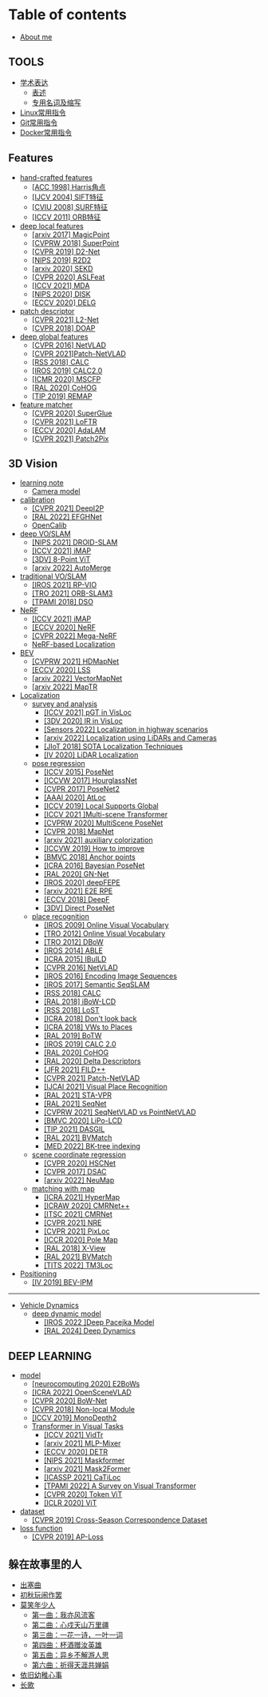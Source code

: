 # Table of contents

* [About me](README.md)

## TOOLS

* [学术表达](tools/xue-shu-biao-da/README.md)
  * [表述](tools/xue-shu-biao-da/biao-shu.md)
  * [专用名词及缩写](tools/xue-shu-biao-da/zhuan-yong-ming-ci-ji-suo-xie.md)
* [Linux常用指令](tools/linux-chang-yong-zhi-ling.md)
* [Git常用指令](tools/git-chang-yong-zhi-ling.md)
* [Docker常用指令](tools/docker-chang-yong-zhi-ling.md)

## Features

* [hand-crafted features](features/hand-crafted-features/README.md)
  * [\[ACC 1998\] Harris角点](features/hand-crafted-features/acc-1998-harris-jiao-dian.md)
  * [\[IJCV 2004\] SIFT特征](features/hand-crafted-features/ijcv-2004-sift-te-zheng.md)
  * [\[CVIU 2008\] SURF特征](features/hand-crafted-features/cviu-2008-surf-te-zheng.md)
  * [\[ICCV 2011\] ORB特征](features/hand-crafted-features/iccv-2011-orb-te-zheng.md)
* [deep local features](features/deep-local-features/README.md)
  * [\[arxiv 2017\] MagicPoint](features/deep-local-features/arxiv-2017-magicpoint.md)
  * [\[CVPRW 2018\] SuperPoint](features/deep-local-features/cvprw-2018-superpoint.md)
  * [\[CVPR 2019\] D2-Net](features/deep-local-features/cvpr-2019-d2-net.md)
  * [\[NIPS 2019\] R2D2](features/deep-local-features/nips-2019-r2d2.md)
  * [\[arxiv 2020\] SEKD](features/deep-local-features/arxiv-2020-sekd.md)
  * [\[CVPR 2020\] ASLFeat](features/deep-local-features/cvpr-2020-aslfeat.md)
  * [\[ICCV 2021\] MDA](features/deep-local-features/iccv-2021-mda.md)
  * [\[NIPS 2020\] DISK](features/deep-local-features/nips-2020-disk.md)
  * [\[ECCV 2020\] DELG](features/deep-local-features/eccv-2020-delg.md)
* [patch descriptor](features/patch-descriptor/README.md)
  * [\[CVPR 2021\] L2-Net](features/patch-descriptor/cvpr-2021-l2-net.md)
  * [\[CVPR 2018\] DOAP](features/patch-descriptor/cvpr-2018-doap.md)
* [deep global features](features/deep-global-features/README.md)
  * [\[CVPR 2016\] NetVLAD](features/deep-global-features/cvpr-2016-netvlad.md)
  * [\[CVPR 2021\]Patch-NetVLAD](features/deep-global-features/cvpr-2021-patch-netvlad.md)
  * [\[RSS 2018\] CALC](features/deep-global-features/rss-2018-calc.md)
  * [\[IROS 2019\] CALC2.0](features/deep-global-features/iros-2019-calc2.0.md)
  * [\[ICMR 2020\] MSCFP](features/deep-global-features/icmr-2020-mscfp.md)
  * [\[RAL 2020\] CoHOG](features/deep-global-features/ral-2020-cohog.md)
  * [\[TIP 2019\] REMAP](features/deep-global-features/tip-2019-remap.md)
* [feature matcher](features/feature-matcher/README.md)
  * [\[CVPR 2020\] SuperGlue](features/feature-matcher/cvpr-2020-superglue.md)
  * [\[CVPR 2021\] LoFTR](features/feature-matcher/cvpr-2021-loftr.md)
  * [\[ECCV 2020\] AdaLAM](features/feature-matcher/eccv-2020-adalam.md)
  * [\[CVPR 2021\] Patch2Pix](features/feature-matcher/cvpr-2021-patch2pix.md)

## 3D Vision

* [learning note](3d-vision/learning-note/README.md)
  * [Camera model](3d-vision/learning-note/camera-model.md)
* [calibration](3d-vision/calibration/README.md)
  * [\[CVPR 2021\] DeepI2P](3d-vision/calibration/cvpr-2021-deepi2p.md)
  * [\[RAL 2022\] EFGHNet](3d-vision/calibration/ral-2022-efghnet.md)
  * [OpenCalib](3d-vision/calibration/opencalib.md)
* [deep VO/SLAM](3d-vision/deep-vo-slam/README.md)
  * [\[NIPS 2021\] DROID-SLAM](3d-vision/deep-vo-slam/nips-2021-droid-slam.md)
  * [\[ICCV 2021\] iMAP](3d-vision/deep-vo-slam/iccv-2021-imap.md)
  * [\[3DV\] 8-Point ViT](3d-vision/deep-vo-slam/3dv-8-point-vit.md)
  * [\[arxiv 2022\] AutoMerge](3d-vision/deep-vo-slam/arxiv-2022-automerge.md)
* [traditional VO/SLAM](3d-vision/traditional-vo-slam/README.md)
  * [\[IROS 2021\] RP-VIO](3d-vision/traditional-vo-slam/iros-2021-rp-vio.md)
  * [\[TRO 2021\] ORB-SLAM3](3d-vision/traditional-vo-slam/tro-2021-orb-slam3.md)
  * [\[TPAMI 2018\] DSO](3d-vision/traditional-vo-slam/tpami-2018-dso.md)
* [NeRF](3d-vision/nerf/README.md)
  * [\[ICCV 2021\] iMAP](3d-vision/nerf/iccv-2021-imap.md)
  * [\[ECCV 2020\] NeRF](3d-vision/nerf/eccv-2020-nerf.md)
  * [\[CVPR 2022\] Mega-NeRF](3d-vision/nerf/cvpr-2022-mega-nerf.md)
  * [NeRF-based Localization](3d-vision/nerf/nerf-based-localization.md)
* [BEV](3d-vision/bev/README.md)
  * [\[CVPRW 2021\] HDMapNet](3d-vision/bev/cvprw-2021-hdmapnet.md)
  * [\[ECCV 2020\] LSS](3d-vision/bev/eccv-2020-lss.md)
  * [\[arxiv 2022\] VectorMapNet](3d-vision/bev/arxiv-2022-vectormapnet.md)
  * [\[arxiv 2022\] MapTR](3d-vision/bev/arxiv-2022-maptr.md)
* [Localization](3d-vision/localization/README.md)
  * [survey and analysis](3d-vision/localization/survey-and-analysis/README.md)
    * [\[ICCV 2021\] pGT in VisLoc](3d-vision/localization/survey-and-analysis/iccv-2021-pgt-in-visloc.md)
    * [\[3DV 2020\] IR in VisLoc](3d-vision/localization/survey-and-analysis/3dv-2020-ir-in-visloc.md)
    * [\[Sensors 2022\] Localization in highway scenarios](3d-vision/localization/survey-and-analysis/sensors-2022-localization-in-highway-scenarios.md)
    * [\[arxiv 2022\] Localization using LiDARs and Cameras](3d-vision/localization/survey-and-analysis/arxiv-2022-localization-using-lidars-and-cameras.md)
    * [\[JIoT 2018\] SOTA Localization Techniques](3d-vision/localization/survey-and-analysis/jiot-2018-sota-localization-techniques.md)
    * [\[IV 2020\] LiDAR Localization](3d-vision/localization/survey-and-analysis/iv-2020-lidar-localization.md)
  * [pose regression](3d-vision/localization/pose-regression/README.md)
    * [\[ICCV 2015\] PoseNet](3d-vision/localization/pose-regression/iccv-2015-posenet.md)
    * [\[ICCVW 2017\] HourglassNet](3d-vision/localization/pose-regression/iccvw-2017-hourglassnet.md)
    * [\[CVPR 2017\] PoseNet2](3d-vision/localization/pose-regression/cvpr-2017-posenet2.md)
    * [\[AAAI 2020\] AtLoc](3d-vision/localization/pose-regression/aaai-2020-atloc.md)
    * [\[ICCV 2019\] Local Supports Global](3d-vision/localization/pose-regression/iccv-2019-local-supports-global.md)
    * [\[ICCV 2021 \]Multi-scene Transformer](3d-vision/localization/pose-regression/iccv-2021-multi-scene-transformer.md)
    * [\[CVPRW 2020\] MultiScene PoseNet](3d-vision/localization/pose-regression/cvprw-2020-multiscene-posenet.md)
    * [\[CVPR 2018\] MapNet](3d-vision/localization/pose-regression/cvpr-2018-mapnet.md)
    * [\[arxiv 2021\] auxiliary colorization](3d-vision/localization/pose-regression/arxiv-2021-auxiliary-colorization.md)
    * [\[ICCVW 2019\] How to improve](3d-vision/localization/pose-regression/iccvw-2019-how-to-improve.md)
    * [\[BMVC 2018\] Anchor points](3d-vision/localization/pose-regression/bmvc-2018-anchor-points.md)
    * [\[ICRA 2016\] Bayesian PoseNet](3d-vision/localization/pose-regression/icra-2016-bayesian-posenet.md)
    * [\[RAL 2020\] GN-Net](3d-vision/localization/pose-regression/ral-2020-gn-net.md)
    * [\[IROS 2020\] deepFEPE](3d-vision/localization/pose-regression/iros-2020-deepfepe.md)
    * [\[arxiv 2021\] E2E RPE](3d-vision/localization/pose-regression/arxiv-2021-e2e-rpe.md)
    * [\[ECCV 2018\] DeepF](3d-vision/localization/pose-regression/eccv-2018-deepf.md)
    * [\[3DV\] Direct PoseNet](3d-vision/localization/pose-regression/3dv-direct-posenet.md)
  * [place recognition](3d-vision/localization/place-recognition/README.md)
    * [\[IROS 2009\] Online Visual Vocabulary](3d-vision/localization/place-recognition/iros-2009-online-visual-vocabulary.md)
    * [\[TRO 2012\] Online Visual Vocabulary](3d-vision/localization/place-recognition/tro-2012-online-visual-vocabulary.md)
    * [\[TRO 2012\] DBoW](3d-vision/localization/place-recognition/tro-2012-dbow.md)
    * [\[IROS 2014\] ABLE](3d-vision/localization/place-recognition/iros-2014-able.md)
    * [\[ICRA 2015\] IBuILD](3d-vision/localization/place-recognition/icra-2015-ibuild.md)
    * [\[CVPR 2016\] NetVLAD](3d-vision/localization/place-recognition/cvpr-2016-netvlad.md)
    * [\[IROS 2016\] Encoding Image Sequences](3d-vision/localization/place-recognition/iros-2016-encoding-image-sequences.md)
    * [\[IROS 2017\] Semantic SeqSLAM](3d-vision/localization/place-recognition/iros-2017-semantic-seqslam.md)
    * [\[RSS 2018\] CALC](3d-vision/localization/place-recognition/rss-2018-calc.md)
    * [\[RAL 2018\] iBoW-LCD](3d-vision/localization/place-recognition/ral-2018-ibow-lcd.md)
    * [\[RSS 2018\] LoST](3d-vision/localization/place-recognition/rss-2018-lost.md)
    * [\[ICRA 2018\] Don't look back](3d-vision/localization/place-recognition/icra-2018-dont-look-back.md)
    * [\[ICRA 2018\] VWs to Places](3d-vision/localization/place-recognition/icra-2018-vws-to-places.md)
    * [\[RAL 2019\] BoTW](3d-vision/localization/place-recognition/ral-2019-botw.md)
    * [\[IROS 2019\] CALC 2.0](3d-vision/localization/place-recognition/iros-2019-calc-2.0.md)
    * [\[RAL 2020\] CoHOG](3d-vision/localization/place-recognition/ral-2020-cohog.md)
    * [\[RAL 2020\] Delta Descriptors](3d-vision/localization/place-recognition/ral-2020-delta-descriptors.md)
    * [\[JFR 2021\] FILD++](3d-vision/localization/place-recognition/jfr-2021-fild++.md)
    * [\[CVPR 2021\] Patch-NetVLAD](3d-vision/localization/place-recognition/cvpr-2021-patch-netvlad.md)
    * [\[IJCAI 2021\] Visual Place Recognition](3d-vision/localization/place-recognition/ijcai-2021-visual-place-recognition.md)
    * [\[RAL 2021\] STA-VPR](3d-vision/localization/place-recognition/ral-2021-sta-vpr.md)
    * [\[RAL 2021\] SeqNet](3d-vision/localization/place-recognition/ral-2021-seqnet.md)
    * [\[CVPRW 2021\] SeqNetVLAD vs PointNetVLAD](3d-vision/localization/place-recognition/cvprw-2021-seqnetvlad-vs-pointnetvlad.md)
    * [\[BMVC 2020\] LiPo-LCD](3d-vision/localization/place-recognition/bmvc-2020-lipo-lcd.md)
    * [\[TIP 2021\] DASGIL](3d-vision/localization/place-recognition/tip-2021-dasgil.md)
    * [\[RAL 2021\] BVMatch](3d-vision/localization/place-recognition/ral-2021-bvmatch.md)
    * [\[MED 2022\] BK-tree indexing](3d-vision/localization/place-recognition/med-2022-bk-tree-indexing.md)
  * [scene coordinate regression](3d-vision/localization/scene-coordinate-regression/README.md)
    * [\[CVPR 2020\] HSCNet](3d-vision/localization/scene-coordinate-regression/cvpr-2020-hscnet.md)
    * [\[CVPR 2017\] DSAC](3d-vision/localization/scene-coordinate-regression/cvpr-2017-dsac.md)
    * [\[arxiv 2022\] NeuMap](3d-vision/localization/scene-coordinate-regression/arxiv-2022-neumap.md)
  * [matching with map](3d-vision/localization/matching-with-map/README.md)
    * [\[ICRA 2021\] HyperMap](3d-vision/localization/matching-with-map/icra-2021-hypermap.md)
    * [\[ICRAW 2020\] CMRNet++](3d-vision/localization/matching-with-map/icraw-2020-cmrnet++.md)
    * [\[ITSC 2021\] CMRNet](3d-vision/localization/matching-with-map/itsc-2021-cmrnet.md)
    * [\[CVPR 2021\] NRE](3d-vision/localization/matching-with-map/cvpr-2021-nre.md)
    * [\[CVPR 2021\] PixLoc](3d-vision/localization/matching-with-map/cvpr-2021-pixloc.md)
    * [\[ICCR 2020\] Pole Map](3d-vision/localization/matching-with-map/iccr-2020-pole-map.md)
    * [\[RAL 2018\] X-View](3d-vision/localization/matching-with-map/ral-2018-x-view.md)
    * [\[RAL 2021\] BVMatch](3d-vision/localization/matching-with-map/ral-2021-bvmatch.md)
    * [\[TITS 2022\] TM3Loc](3d-vision/localization/matching-with-map/tits-2022-tm3loc.md)
* [Positioning](3d-vision/positioning/README.md)
  * [\[IV 2019\] BEV-IPM](3d-vision/positioning/iv-2019-bev-ipm.md)

***

* [Vehicle Dynamics](vehicle-dynamics/README.md)
  * [deep dynamic model](vehicle-dynamics/deep-dynamic-model/README.md)
    * [\[IROS 2022 \]Deep Pacejka Model](vehicle-dynamics/deep-dynamic-model/iros-2022-deep-pacejka-model.md)
    * [\[RAL 2024\] Deep Dynamics](vehicle-dynamics/deep-dynamic-model/ral-2024-deep-dynamics.md)

## DEEP LEARNING

* [model](deep-learning/model/README.md)
  * [\[neurocomputing 2020\] E2BoWs](deep-learning/model/neurocomputing-2020-e2bows.md)
  * [\[ICRA 2022\] OpenSceneVLAD](deep-learning/model/icra-2022-openscenevlad.md)
  * [\[CVPR 2020\] BoW-Net](deep-learning/model/cvpr-2020-bow-net.md)
  * [\[CVPR 2018\] Non-local Module](deep-learning/model/cvpr-2018-non-local-module.md)
  * [\[ICCV 2019\] MonoDepth2](deep-learning/model/iccv-2019-monodepth2.md)
  * [Transformer in Visual Tasks](deep-learning/model/transformer-in-visual-tasks/README.md)
    * [\[ICCV 2021\] VidTr](deep-learning/model/transformer-in-visual-tasks/iccv-2021-vidtr.md)
    * [\[arxiv 2021\] MLP-Mixer](deep-learning/model/transformer-in-visual-tasks/arxiv-2021-mlp-mixer.md)
    * [\[ECCV 2020\] DETR](deep-learning/model/transformer-in-visual-tasks/eccv-2020-detr.md)
    * [\[NIPS 2021\] Maskformer](deep-learning/model/transformer-in-visual-tasks/nips-2021-maskformer.md)
    * [\[arxiv 2021\] Mask2Former](deep-learning/model/transformer-in-visual-tasks/arxiv-2021-mask2former.md)
    * [\[ICASSP 2021\] CaTiLoc](deep-learning/model/transformer-in-visual-tasks/icassp-2021-catiloc.md)
    * [\[TPAMI 2022\] A Survey on Visual Transformer](deep-learning/model/transformer-in-visual-tasks/tpami-2022-a-survey-on-visual-transformer.md)
    * [\[CVPR 2020\] Token ViT](deep-learning/model/transformer-in-visual-tasks/cvpr-2020-token-vit.md)
    * [\[ICLR 2020\] ViT](deep-learning/model/transformer-in-visual-tasks/iclr-2020-vit.md)
* [dataset](deep-learning/dataset/README.md)
  * [\[CVPR 2019\] Cross-Season Correspondence Dataset](deep-learning/dataset/cvpr-2019-cross-season-correspondence-dataset.md)
* [loss function](deep-learning/loss-function/README.md)
  * [\[CVPR 2019\] AP-Loss](deep-learning/loss-function/cvpr-2019-ap-loss.md)

## 躲在故事里的人

* [出塞曲](duo-zai-gu-shi-li-de-ren/chu-sai-qu.md)
* [初秋玩闹作罢](duo-zai-gu-shi-li-de-ren/chu-qiu-wan-nao-zuo-ba.md)
* [莫笑年少人](duo-zai-gu-shi-li-de-ren/mo-xiao-nian-shao-ren/README.md)
  * [第一曲：我亦风流客](duo-zai-gu-shi-li-de-ren/mo-xiao-nian-shao-ren/di-yi-qu-wo-yi-feng-liu-ke.md)
  * [第二曲：心戍天山万里疆](duo-zai-gu-shi-li-de-ren/mo-xiao-nian-shao-ren/di-er-qu-xin-shu-tian-shan-wan-li-jiang.md)
  * [第三曲：一花一诗，一叶一词](duo-zai-gu-shi-li-de-ren/mo-xiao-nian-shao-ren/di-san-qu-yi-hua-yi-shi-yi-ye-yi-ci.md)
  * [第四曲：杯酒赠汝英雄](duo-zai-gu-shi-li-de-ren/mo-xiao-nian-shao-ren/di-si-qu-bei-jiu-zeng-ru-ying-xiong.md)
  * [第五曲：异乡不解游人思](duo-zai-gu-shi-li-de-ren/mo-xiao-nian-shao-ren/di-wu-qu-yi-xiang-bu-jie-you-ren-si.md)
  * [第六曲：祈得天涯共婵娟](duo-zai-gu-shi-li-de-ren/mo-xiao-nian-shao-ren/di-liu-qu-qi-de-tian-ya-gong-chan-juan.md)
* [依旧幼稚心事](duo-zai-gu-shi-li-de-ren/yi-jiu-you-zhi-xin-shi.md)
* [长歌](duo-zai-gu-shi-li-de-ren/chang-ge.md)
